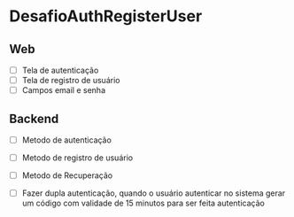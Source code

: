 # DesafioAuthRegisterUser

## Web

* [ ] Tela de autenticação
* [ ] Tela de registro de usuário
* [ ] Campos email e senha

## Backend

* [ ] Metodo de autenticação 
* [ ] Metodo de registro de usuário
* [ ] Metodo de Recuperação 
* [ ] Fazer dupla autenticação, quando o usuário autenticar no sistema gerar um código com validade de 15 minutos para ser feita autenticação


